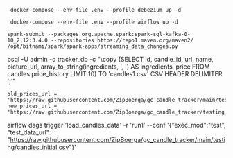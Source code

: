 ```commandline
 docker-compose --env-file .env --profile debezium up -d 
```

```commandline
 docker-compose --env-file .env --profile airflow up -d 
```

```commandline
spark-submit --packages org.apache.spark:spark-sql-kafka-0-10_2.12:3.4.0 --repositories https://repo1.maven.org/maven2/ /opt/bitnami/spark/spark-apps/streaming_data_changes.py
```

psql -U admin -d tracker_db -c "\copy (SELECT id, candle_id, url, name, picture_url, array_to_string(ingredients, ', ') AS ingredients, price FROM candles.price_history LIMIT 10) TO 'candles1.csv' CSV HEADER DELIMITER ';'"

    old_prices_url = 'https://raw.githubusercontent.com/ZipBoerga/gc_candle_tracker/main/testing/candles_initial.csv'
    new_prices_url = 'https://raw.githubusercontent.com/ZipBoerga/gc_candle_tracker/testing_updates_sorting/testing/candles_modified.csv'


airflow dags trigger 'load_candles_data' -r 'run1' --conf '{"exec_mod":"test", "test_data_url": "https://raw.githubusercontent.com/ZipBoerga/gc_candle_tracker/main/testing/candles_initial.csv"}'
